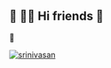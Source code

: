 🙂 👩‍💻 Hi friends 👋
--
🙂

 [![srinivasan](https://64.media.tumblr.com/a5b210865cf400a21f2b8fb912c12775/tumblr_n9p276dJa91shpedgo1_400.gif "Srini")](http:srinivasan000.ml "srinivasan")


